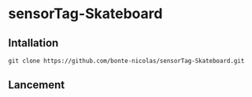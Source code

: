 # sensorTag-Skateboard

## Intallation
`git clone https://github.com/bonte-nicolas/sensorTag-Skateboard.git`
## Lancement
